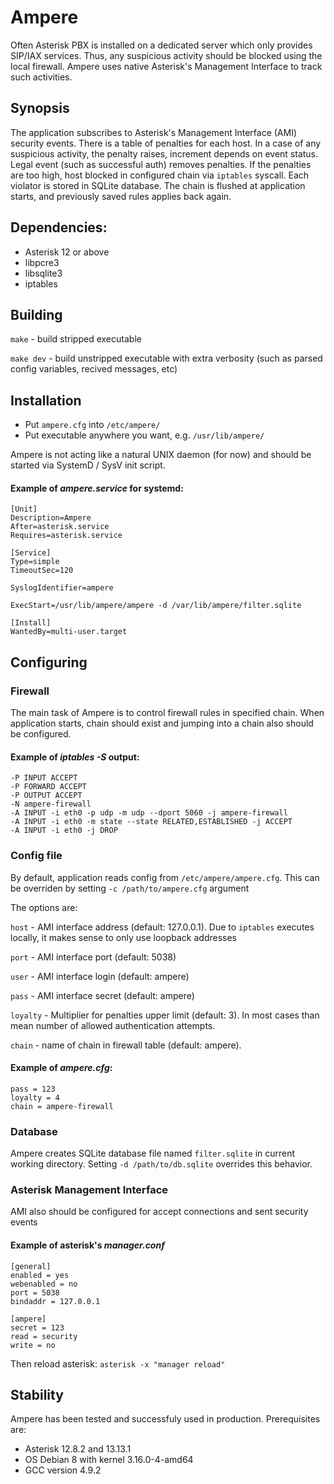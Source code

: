 # Ampere 
Often Asterisk PBX is installed on a dedicated server which only provides SIP/IAX services.
Thus, any suspicious activity should be blocked using the local firewall.
Ampere uses native Asterisk's Management Interface to track such activities.


## Synopsis
The application subscribes to Asterisk's Management Interface (AMI) security events.
There is a table of penalties for each host.
In a case of any suspicious activity, the penalty raises, increment depends on event status.
Legal event (such as successful auth) removes penalties.
If the penalties are too high, host blocked in configured chain via `iptables` syscall.
Each violator is stored in SQLite database.
The chain is flushed at application starts, and previously saved rules applies back again.


## Dependencies:
* Asterisk 12 or above
* libpcre3
* libsqlite3
* iptables


## Building
`make` - build stripped executable

`make dev` - build unstripped executable with extra verbosity (such as parsed config variables, recived messages, etc)


## Installation
* Put `ampere.cfg` into `/etc/ampere/`
* Put executable anywhere you want, e.g. `/usr/lib/ampere/`

Ampere is not acting like a natural UNIX daemon (for now) and should be started via SystemD / SysV init script.

#### Example of *ampere.service* for systemd:
```
[Unit]
Description=Ampere 
After=asterisk.service
Requires=asterisk.service

[Service]
Type=simple
TimeoutSec=120

SyslogIdentifier=ampere

ExecStart=/usr/lib/ampere/ampere -d /var/lib/ampere/filter.sqlite

[Install]
WantedBy=multi-user.target
```


## Configuring

### Firewall
The main task of Ampere is to control firewall rules in specified chain.
When application starts, chain should exist and jumping into a chain also should be configured.

#### Example of *iptables -S* output:
```
-P INPUT ACCEPT
-P FORWARD ACCEPT
-P OUTPUT ACCEPT
-N ampere-firewall
-A INPUT -i eth0 -p udp -m udp --dport 5060 -j ampere-firewall
-A INPUT -i eth0 -m state --state RELATED,ESTABLISHED -j ACCEPT
-A INPUT -i eth0 -j DROP
```

### Config file
By default, application reads config from `/etc/ampere/ampere.cfg`. This can be overriden by setting `-c /path/to/ampere.cfg` argument

The options are:

`host` - AMI interface address (default: 127.0.0.1). Due to `iptables` executes locally, it makes sense to only use loopback addresses

`port` - AMI interface port (default: 5038)

`user` - AMI interface login (default: ampere)

`pass` - AMI interface secret (default: ampere)

`loyalty` - Multiplier for penalties upper limit (default: 3). In most cases than mean number of allowed authentication attempts.

`chain` - name of chain in firewall table (default: ampere).

#### Example of *ampere.cfg*:
```
pass = 123
loyalty = 4
chain = ampere-firewall
```

### Database
Ampere creates SQLite database file named `filter.sqlite` in current working directory. Setting `-d /path/to/db.sqlite` overrides this behavior.


### Asterisk Management Interface
AMI also should be configured for accept connections and sent security events

#### Example of asterisk's *manager.conf*
```
[general]
enabled = yes
webenabled = no
port = 5038
bindaddr = 127.0.0.1

[ampere]
secret = 123
read = security
write = no
```

Then reload asterisk:
`asterisk -x "manager reload"`


## Stability
Ampere has been tested and successfuly used in production.
Prerequisites are:
* Asterisk 12.8.2 and 13.13.1
* OS Debian 8 with kernel 3.16.0-4-amd64
* GCC version 4.9.2


